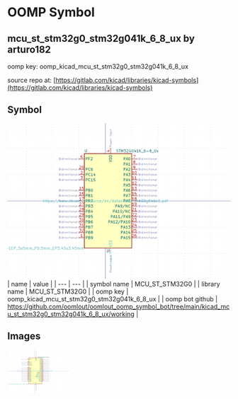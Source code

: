 # OOMP Symbol  
## mcu_st_stm32g0_stm32g041k_6_8_ux  by arturo182  
  
oomp key: oomp_kicad_mcu_st_stm32g0_stm32g041k_6_8_ux  
  
source repo at: [https://gitlab.com/kicad/libraries/kicad-symbols](https://gitlab.com/kicad/libraries/kicad-symbols)  
## Symbol  
  
[![working.png](working_600.png)](working.png)  
| name | value | 
| --- | --- | 
| symbol name | MCU_ST_STM32G0 | 
| library name | MCU_ST_STM32G0 | 
| oomp key | oomp_kicad_mcu_st_stm32g0_stm32g041k_6_8_ux | 
| oomp bot github | https://github.com/oomlout/oomlout_oomp_symbol_bot/tree/main/kicad_mcu_st_stm32g0_stm32g041k_6_8_ux/working | 
## Images  
  
[![working.png](working_140.png)](working.png)  
